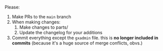 Please:

1. Make PRs to the `main` branch
2. When making changes:
	1. Make changes to parts/
	2. Update the changelog for your additions
3. Commit everything except the `gxadmin` file. this is **no longer included in commits** (because it's a huge source of merge conflicts, obvs.)
